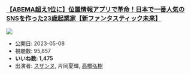 ### [【ABEMA超え1位に】位置情報アプリで革命！日本で一番人気のSNSを作った23歳起業家【新ファンタスティック未来】](https://www.youtube.com/watch?v=m8udFJgDjuM)
[![](https://img.youtube.com/vi/m8udFJgDjuM/sddefault.jpg)](https://www.youtube.com/watch?v=m8udFJgDjuM)
-   公開日: 2023-05-08
-   視聴数: 95,857
-   **いいね数: 1,475**
-   出演者: [スザンヌ](/rehacq_fan/people/スザンヌ "wikilink"), 片岡夏輝, [高橋弘樹](/rehacq_fan/people/高橋弘樹 "wikilink")
